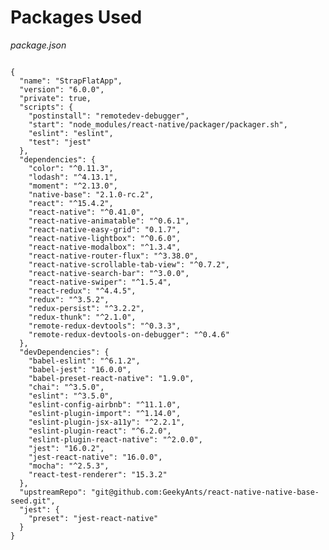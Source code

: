 # Packages Used

_package.json_

<pre class="line-numbers"><code class="language-json">
{
  "name": "StrapFlatApp",
  "version": "6.0.0",
  "private": true,
  "scripts": {
    "postinstall": "remotedev-debugger",
    "start": "node_modules/react-native/packager/packager.sh",
    "eslint": "eslint",
    "test": "jest"
  },
  "dependencies": {
    "color": "^0.11.3",
    "lodash": "^4.13.1",
    "moment": "^2.13.0",
    "native-base": "2.1.0-rc.2",
    "react": "^15.4.2",
    "react-native": "^0.41.0",
    "react-native-animatable": "^0.6.1",
    "react-native-easy-grid": "0.1.7",
    "react-native-lightbox": "^0.6.0",
    "react-native-modalbox": "^1.3.4",
    "react-native-router-flux": "^3.38.0",
    "react-native-scrollable-tab-view": "^0.7.2",
    "react-native-search-bar": "^3.0.0",
    "react-native-swiper": "^1.5.4",
    "react-redux": "^4.4.5",
    "redux": "^3.5.2",
    "redux-persist": "^3.2.2",
    "redux-thunk": "^2.1.0",
    "remote-redux-devtools": "^0.3.3",
    "remote-redux-devtools-on-debugger": "^0.4.6"
  },
  "devDependencies": {
    "babel-eslint": "^6.1.2",
    "babel-jest": "16.0.0",
    "babel-preset-react-native": "1.9.0",
    "chai": "^3.5.0",
    "eslint": "^3.5.0",
    "eslint-config-airbnb": "^11.1.0",
    "eslint-plugin-import": "^1.14.0",
    "eslint-plugin-jsx-a11y": "^2.2.1",
    "eslint-plugin-react": "^6.2.0",
    "eslint-plugin-react-native": "^2.0.0",
    "jest": "16.0.2",
    "jest-react-native": "16.0.0",
    "mocha": "^2.5.3",
    "react-test-renderer": "15.3.2"
  },
  "upstreamRepo": "git@github.com:GeekyAnts/react-native-native-base-seed.git",
  "jest": {
    "preset": "jest-react-native"
  }
}</code></pre>
